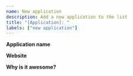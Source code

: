 ```yaml
---
name: New application
description: Add a new application to the list
title: "[Application]: "
labels: ["new application"]
---
```


**Application name**

**Website**

**Why is it awesome?**
